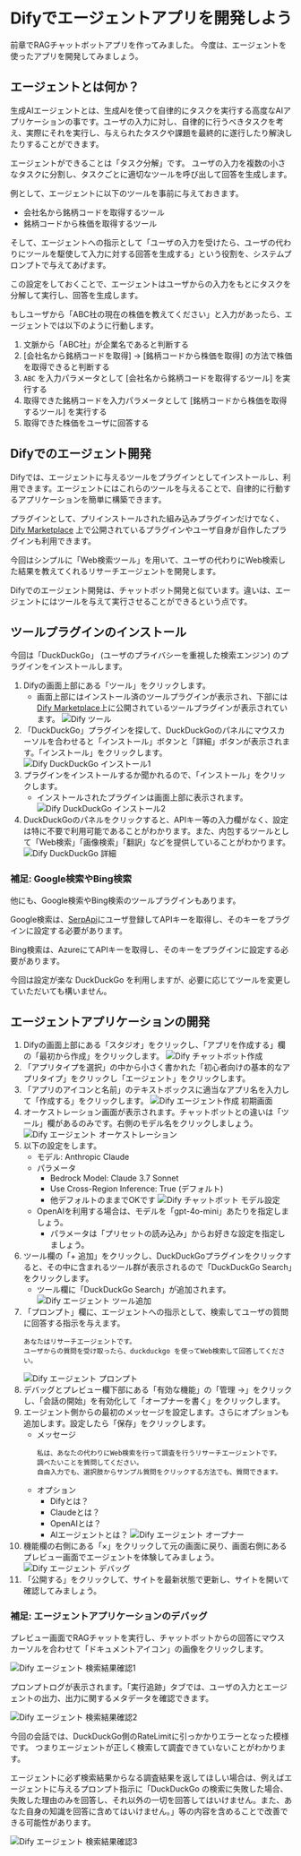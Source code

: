 # Difyでエージェントアプリを開発しよう

前章でRAGチャットボットアプリを作ってみました。
今度は、エージェントを使ったアプリを開発してみましょう。

## エージェントとは何か？

生成AIエージェントとは、生成AIを使って自律的にタスクを実行する高度なAIアプリケーションの事です。ユーザの入力に対し、自律的に行うべきタスクを考え、実際にそれを実行し、与えられたタスクや課題を最終的に遂行したり解決したりすることができます。

エージェントができることは「タスク分解」です。
ユーザの入力を複数の小さなタスクに分割し、タスクごとに適切なツールを呼び出して回答を生成します。

例として、エージェントに以下のツールを事前に与えておきます。

- 会社名から銘柄コードを取得するツール
- 銘柄コードから株価を取得するツール

そして、エージェントへの指示として「ユーザの入力を受けたら、ユーザの代わりにツールを駆使して入力に対する回答を生成する」という役割を、システムプロンプトで与えてあげます。

この設定をしておくことで、エージェントはユーザからの入力をもとにタスクを分解して実行し、回答を生成します。

もしユーザから「ABC社の現在の株価を教えてください」と入力があったら、エージェントでは以下のように行動します。

1. 文脈から「ABC社」が企業名であると判断する
2. [会社名から銘柄コードを取得] → [銘柄コードから株価を取得] の方法で株価を取得できると判断する
3. `ABC` を入力パラメータとして [会社名から銘柄コードを取得するツール] を実行する
4. 取得できた銘柄コードを入力パラメータとして [銘柄コードから株価を取得するツール] を実行する
5. 取得できた株価をユーザに回答する

## Difyでのエージェント開発

Difyでは、エージェントに与えるツールをプラグインとしてインストールし、利用できます。エージェントにはこれらのツールを与えることで、自律的に行動するアプリケーションを簡単に構築できます。

プラグインとして、プリインストールされた組み込みプラグインだけでなく、[Dify Marketplace](https://marketplace.dify.ai/) 上で公開されているプラグインやユーザ自身が自作したプラグインも利用できます。

今回はシンプルに「Web検索ツール」を用いて、ユーザの代わりにWeb検索した結果を教えてくれるリサーチエージェントを開発します。

Difyでのエージェント開発は、チャットボット開発と似ています。違いは、エージェントにはツールを与えて実行させることができるという点です。

## ツールプラグインのインストール

今回は「DuckDuckGo」 (ユーザのプライバシーを重視した検索エンジン) のプラグインをインストールします。

1. Difyの画面上部にある「ツール」をクリックします。
    - 画面上部にはインストール済のツールプラグインが表示され、下部には[Dify Marketplace](https://marketplace.dify.ai/)上に公開されているツールプラグインが表示されています。
    ![Dify ツール](/images/books/pyml-niigata-dify/dify_tools_home.png "Dify ツール")
2. 「DuckDuckGo」プラグインを探して、DuckDuckGoのパネルにマウスカーソルを合わせると「インストール」ボタンと「詳細」ボタンが表示されます。「インストール」をクリックします。
    ![Dify DuckDuckGo インストール1](/images/books/pyml-niigata-dify/dify_tools_duckduckgo_install1.png "Dify DuckDuckGo インストール1")
3. プラグインをインストールするか聞かれるので、「インストール」をクリックします。
    - インストールされたプラグインは画面上部に表示されます。
    ![Dify DuckDuckGo インストール2](/images/books/pyml-niigata-dify/dify_tools_duckduckgo_install2.png "Dify DuckDuckGo インストール2")
4. DuckDuckGoのパネルをクリックすると、APIキー等の入力欄がなく、設定は特に不要で利用可能であることがわかります。また、内包するツールとして「Web検索」「画像検索」「翻訳」などを提供していることがわかります。
    ![Dify DuckDuckGo 詳細](/images/books/pyml-niigata-dify/dify_tools_duckduckgo_desc.png "Dify DuckDuckGo 詳細")

### 補足: Google検索やBing検索

他にも、Google検索やBing検索のツールプラグインもあります。

Google検索は、[SerpApi](https://serpapi.com/)にユーザ登録してAPIキーを取得し、そのキーをプラグインに設定する必要があります。

Bing検索は、AzureにてAPIキーを取得し、そのキーをプラグインに設定する必要があります。

今回は設定が楽な DuckDuckGo を利用しますが、必要に応じてツールを変更していただいても構いません。

## エージェントアプリケーションの開発

1. Difyの画面上部にある「スタジオ」をクリックし、「アプリを作成する」欄の「最初から作成」をクリックします。
    ![Dify チャットボット作成](/images/books/pyml-niigata-dify/dify_chatbot_create.png "Dify チャットボット作成")
2. 「アプリタイプを選択」の中から小さく書かれた「初心者向けの基本的なアプリタイプ」をクリックし「エージェント」をクリックします。
3. 「アプリのアイコンと名前」のテキストボックスに適当なアプリ名を入力して「作成する」をクリックします。
    ![Dify エージェント作成 初期画面](/images/books/pyml-niigata-dify/dify_agent_init.png "Dify エージェント作成 初期画面")
4. オーケストレーション画面が表示されます。チャットボットとの違いは「ツール」欄があるのみです。右側のモデル名をクリックしましょう。
    ![Dify エージェント オーケストレーション](/images/books/pyml-niigata-dify/dify_agent_orchestration_home.png "Dify エージェント オーケストレーション")
5. 以下の設定をします。
    - モデル: Anthropic Claude
    - パラメータ
        - Bedrock Model: Claude 3.7 Sonnet
        - Use Cross-Region Inference: True (デフォルト)
        - 他デフォルトのままでOKです
    ![Dify チャットボット モデル設定](/images/books/pyml-niigata-dify/dify_chatbot_model_settings.png "Dify チャットボット モデル設定")
    - OpenAIを利用する場合は、モデルを「gpt-4o-mini」あたりを指定しましょう。
        - パラメータは「プリセットの読み込み」からお好きな設定を指定しましょう。
6. ツール欄の「+ 追加」をクリックし、DuckDuckGoプラグインをクリックすると、その中に含まれるツール群が表示されるので「DuckDuckGo Search」をクリックします。
    - ツール欄に「DuckDuckGo Search」が追加されます。
    ![Dify エージェント ツール追加](/images/books/pyml-niigata-dify/dify_agent_add_tools.png "Dify エージェント ツール追加")
7. 「プロンプト」欄に、エージェントへの指示として、検索してユーザの質問に回答する指示を与えます。
    ```text
    あなたはリサーチエージェントです。
    ユーザからの質問を受け取ったら、duckduckgo を使ってWeb検索して回答してください。
    ```
    ![Dify エージェント プロンプト](/images/books/pyml-niigata-dify/dify_agent_prompt.png "Dify エージェント プロンプト")
8. デバッグとプレビュー欄下部にある「有効な機能」の「管理 →」をクリックし、「会話の開始」を有効化して「オープナーを書く」をクリックします。
9. エージェント側からの最初のメッセージを設定します。さらにオプションも追加します。設定したら「保存」をクリックします。
    - メッセージ
        ```
        私は、あなたの代わりにWeb検索を行って調査を行うリサーチエージェントです。
        調べたいことを質問してください。
        自由入力でも、選択肢からサンプル質問をクリックする方法でも、質問できます。
        ```
    - オプション
        - Difyとは？
        - Claudeとは？
        - OpenAIとは？
        - AIエージェントとは？
    ![Dify エージェント オープナー](/images/books/pyml-niigata-dify/dify_agent_opener.png "Dify エージェント オープナー")
10. 機能欄の右側にある「×」をクリックして元の画面に戻り、画面右側にあるプレビュー画面でエージェントを体験してみましょう。
    ![Dify エージェント デバッグ](/images/books/pyml-niigata-dify/dify_agent_debug.png "Dify エージェント デバッグ")
11. 「公開する」をクリックして、サイトを最新状態で更新し、サイトを開いて確認してみましょう。

### 補足: エージェントアプリケーションのデバッグ

プレビュー画面でRAGチャットを実行し、チャットボットからの回答にマウスカーソルを合わせて「ドキュメントアイコン」の画像をクリックします。

![Dify エージェント 検索結果確認1](/images/books/pyml-niigata-dify/dify_agent_retrieve1.png "Dify エージェント 検索結果確認1")

プロンプトログが表示されます。「実行追跡」タブでは、ユーザの入力とエージェントの出力、出力に関するメタデータを確認できます。

![Dify エージェント 検索結果確認2](/images/books/pyml-niigata-dify/dify_agent_retrieve2.png "Dify エージェント 検索結果確認2")

今回の会話では、DuckDuckGo側のRateLimitに引っかかりエラーとなった模様です。
つまりエージェントが正しく検索して調査できていないことがわかります。

エージェントに必ず検索結果からなる調査結果を返してほしい場合は、例えばエージェントに与えるプロンプト指示に「DuckDuckGo の検索に失敗した場合、失敗した理由のみを回答し、それ以外の一切を回答してはいけません。また、あなた自身の知識を回答に含めてはいけません。」等の内容を含めることで改善できる可能性があります。

![Dify エージェント 検索結果確認3](/images/books/pyml-niigata-dify/dify_agent_retrieve3.png "Dify エージェント 検索結果確認3")
